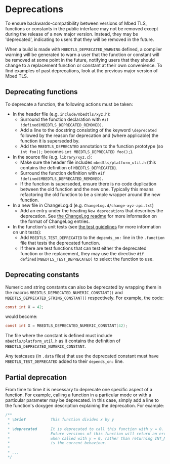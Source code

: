 # Deprecations

To ensure backwards-compatibility between versions of Mbed TLS, functions or constants in the public interface may not be removed except during the release of a new major version. Instead, they may be 'deprecated', indicating to users that they will be removed in the future.

When a build is made with `MBEDTLS_DEPRECATED_WARNING` defined, a compiler warning will be generated to warn a user that the function or constant will be removed at some point in the future, notifying users that they should change to a replacement function or constant at their own convenience. To find examples of past deprecations, look at the previous major version of Mbed TLS.

## Deprecating functions

To deprecate a function, the following actions must be taken:
* In the header file (e.g. `include/mbedtls/xyz.h`):
    * Surround the function declaration with `#if !defined(MBEDTLS_DEPRECATED_REMOVED)`.
    * Add a line to the docstring consisting of the keyword `\deprecated` followed by the reason for deprecation and (where applicable) the function it is superseded by.
    * Add the `MBEDTLS_DEPRECATED` annotation to the function prototype (so `int foo();` becomes `int MBEDTLS_DEPRECATED foo();`).
* In the source file (e.g. `library/xyz.c`):
    * Make sure the header file includes `mbedtls/platform_util.h` (this contains the definition of `MBEDTLS_DEPRECATED`).
    * Surround the function definition with `#if !defined(MBEDTLS_DEPRECATED_REMOVED)`.
    * If the function is superseded, ensure there is no code duplication between the old function and the new one. Typically this means refactoring the old function to be a simple wrapper around the new function.
* In a new file in ChangeLog.d (e.g. `ChangeLog.d/change-xyz-api.txt`)
    * Add an entry under the heading `New deprecations` that describes the deprecation. See [the ChangeLog readme](https://github.com/Mbed-TLS/mbedtls/blob/development/ChangeLog.d/00README.md) for more information on the format of ChangeLog entries.
* In the function's unit tests (see [the test guidelines](test_suites.md) for more information on unit tests):
    * Add `MBEDTLS_TEST_DEPRECATED` to the `depends_on:` line in the `.function` file that tests the deprecated function.
    * If there are test functions that can test either the deprecated function or the replacement, they may use the directive `#if defined(MBEDTLS_TEST_DEPRECATED)` to select the function to use.

## Deprecating constants

Numeric and string constants can also be deprecated by wrapping them in the macros `MBEDTLS_DEPRECATED_NUMERIC_CONSTANT()` and `MBEDTLS_DEPRECATED_STRING_CONSTANT()` respectively. For example, the code:
```c
const int X = 42;
```
would become:
```c
const int X = MBEDTLS_DEPRECATED_NUMERIC_CONSTANT(42);
```
The file where the constant is defined must include `mbedtls/platform_util.h` as it contains the definition of `MBEDTLS_DEPRECATED_NUMERIC_CONSTANT`.

Any testcases (in `.data` files) that use the deprecated constant must have `MBEDTLS_TEST_DEPRECATED` added to their `depends_on:` line.

## Partial deprecation

From time to time it is necessary to deprecate one specific aspect of a function. For example, calling a function in a particular mode or with a particular parameter may be deprecated. In this case, simply add a line to the function's doxygen description explaining the deprecation. For example:
```c
/**
 * \brief           This function divides x by y
 *
 * \deprecated      It is deprecated to call this function with y = 0.
 *                  Future versions of this function will return an error
 *                  when called with y = 0, rather than returning INT_MAX as
 *                  is the current behaviour.
 *
 * ...
 */
```
